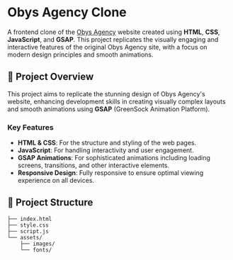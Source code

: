 # Obys Agency Clone

A frontend clone of the [Obys Agency](https://obys.agency) website created using **HTML**, **CSS**, **JavaScript**, and **GSAP**. This project replicates the visually engaging and interactive features of the original Obys Agency site, with a focus on modern design principles and smooth animations.

## 🚀 Project Overview

This project aims to replicate the stunning design of Obys Agency's website, enhancing development skills in creating visually complex layouts and smooth animations using **GSAP** (GreenSock Animation Platform).

### Key Features

- **HTML & CSS**: For the structure and styling of the web pages.
- **JavaScript**: For handling interactivity and user engagement.
- **GSAP Animations**: For sophisticated animations including loading screens, transitions, and other interactive elements.
- **Responsive Design**: Fully responsive to ensure optimal viewing experience on all devices.

## 📂 Project Structure

```plaintext
├── index.html
├── style.css
├── script.js
└── assets/
    ├── images/
    └── fonts/
